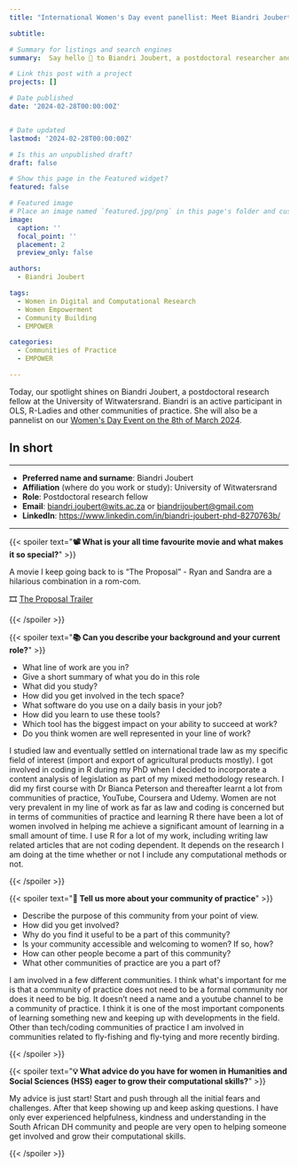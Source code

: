 ```yaml
---
title: "International Women's Day event panellist: Meet Biandri Joubert "

subtitle: 

# Summary for listings and search engines
summary:  Say hello 👋 to Biandri Joubert, a postdoctoral researcher and participant in  OLS and R-Ladies.

# Link this post with a project
projects: []

# Date published
date: '2024-02-28T00:00:00Z'


# Date updated
lastmod: '2024-02-28T00:00:00Z'

# Is this an unpublished draft?
draft: false

# Show this page in the Featured widget?
featured: false

# Featured image
# Place an image named `featured.jpg/png` in this page's folder and customize its options here.
image:
  caption: ''
  focal_point: ''
  placement: 2
  preview_only: false

authors:
  - Biandri Joubert

tags:
  - Women in Digital and Computational Research
  - Women Empowerment
  - Community Building
  - EMPOWER

categories:
  - Communities of Practice
  - EMPOWER

---
```


Today, our spotlight shines on Biandri Joubert, a postdoctoral research fellow at the  University of Witwatersrand. Biandri is an active participant in OLS, R-Ladies and other communities of practice. She will also be a pannelist on our <a href="https://www.eventbrite.com/e/empowered-through-community-where-to-go-when-you-need-to-learn-new-skills-tickets-849305996097?aff=oddtdtcreator" target="_blank">Women's Day Event on the 8th of March 2024</a>.


## In short
---

- __Preferred name and surname__: Biandri Joubert
- __Affiliation__ (where do you work or study): University of Witwatersrand
- __Role__: Postdoctoral research fellow
- __Email__: <a href="mailto:biandri.joubert@wits.ac.za" target="_blank">biandri.joubert@wits.ac.za</a> or <a href="mailto:biandrijoubert@gmail.com" target="_blank">biandrijoubert@gmail.com</a>
- __LinkedIn__: <a href="https://www.linkedin.com/in/biandri-joubert-phd-8270763b/" target="_blank">https://www.linkedin.com/in/biandri-joubert-phd-8270763b/</a>
---


{{< spoiler text="__:film_projector: What is your all time favourite movie and what makes it so special?__" >}}

A movie I keep going back to is “The Proposal” - Ryan and Sandra are a hilarious combination in a rom-com. 

🎞️  <a href="https://www.youtube.com/watch?v=c1ROrNQITRw" target="_blank">The Proposal Trailer</a><br>  

{{< /spoiler >}}

{{< spoiler text="__:books: Can you describe your background and your current role?__" >}}

* What line of work are you in?
* Give a short summary of what you do in this role
* What did you study?
* How did you get involved in the tech space?
* What software do you use on a daily basis in your job?
* How did you learn to use these tools?
* Which tool has the biggest impact on your ability to succeed at work?
* Do you think women are well represented in your line of work?

I studied law and eventually settled on international trade law as my specific field of interest (import and export of agricultural products mostly). I got involved in coding in R during my PhD when I decided to incorporate a content analysis of legislation as part of my mixed methodology research. I did my first course with Dr Bianca Peterson and thereafter learnt a lot from communities of practice, YouTube, Coursera and Udemy. Women are not very prevalent in my line of work as far as law and coding is concerned but in terms of communities of practice and learning R there have been a lot of women involved in helping me achieve a significant amount of learning in a small amount of time. I use R for a lot of my work, including writing law related articles that are not coding dependent. It depends on the research I am doing at the time whether or not I include any computational methods or not.


{{< /spoiler >}}

{{< spoiler text="__🌱 Tell us more about your community of practice__" >}}

* Describe the purpose of this community from your point of view.
* How did you get involved?
* Why do you find it useful to be a part of this community?
* Is your community accessible and welcoming to women? If so, how?
* How can other people become a part of this community?
* What other communities of practice are you a part of?

I am involved in a few different communities. I think what's important for me is that a community of practice does not need to be a formal community nor does it need to be big. It doesn’t need a name and a youtube channel to be a community of practice. I think it is one of the most important components of learning something new and keeping up with developments in the field. Other than tech/coding communities of practice I am involved in communities related to fly-fishing and fly-tying and more recently birding. 

{{< /spoiler >}}

{{< spoiler text="__:bulb: What advice do you have for women in Humanities and Social Sciences (HSS) eager to grow their computational skills?__" >}}

My advice is just start! Start and push through all the initial fears and challenges. After that keep showing up and keep asking questions. I have only ever experienced helpfulness, kindness and understanding in the South African DH community and people are very open to helping someone get involved and grow their computational skills. 

{{< /spoiler >}}


